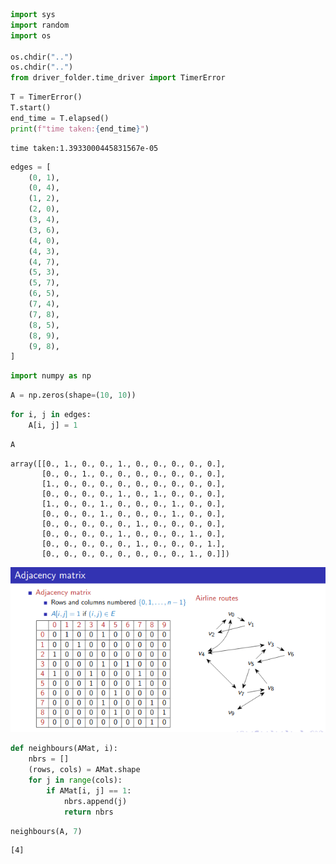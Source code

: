 ```python
import sys
import random
import os

os.chdir("..")
os.chdir("..")
from driver_folder.time_driver import TimerError
```


```python
T = TimerError()
T.start()
end_time = T.elapsed()
print(f"time taken:{end_time}")
```

    time taken:1.3933000445831567e-05



```python
edges = [
    (0, 1),
    (0, 4),
    (1, 2),
    (2, 0),
    (3, 4),
    (3, 6),
    (4, 0),
    (4, 3),
    (4, 7),
    (5, 3),
    (5, 7),
    (6, 5),
    (7, 4),
    (7, 8),
    (8, 5),
    (8, 9),
    (9, 8),
]
```


```python
import numpy as np
```


```python
A = np.zeros(shape=(10, 10))
```


```python
for i, j in edges:
    A[i, j] = 1
```


```python
A
```




    array([[0., 1., 0., 0., 1., 0., 0., 0., 0., 0.],
           [0., 0., 1., 0., 0., 0., 0., 0., 0., 0.],
           [1., 0., 0., 0., 0., 0., 0., 0., 0., 0.],
           [0., 0., 0., 0., 1., 0., 1., 0., 0., 0.],
           [1., 0., 0., 1., 0., 0., 0., 1., 0., 0.],
           [0., 0., 0., 1., 0., 0., 0., 1., 0., 0.],
           [0., 0., 0., 0., 0., 1., 0., 0., 0., 0.],
           [0., 0., 0., 0., 1., 0., 0., 0., 1., 0.],
           [0., 0., 0., 0., 0., 1., 0., 0., 0., 1.],
           [0., 0., 0., 0., 0., 0., 0., 0., 1., 0.]])



![image.png](represntinggraph4.2_files/image.png)


```python
def neighbours(AMat, i):
    nbrs = []
    (rows, cols) = AMat.shape
    for j in range(cols):
        if AMat[i, j] == 1:
            nbrs.append(j)
            return nbrs
```


```python
neighbours(A, 7)
```




    [4]




```python

```
